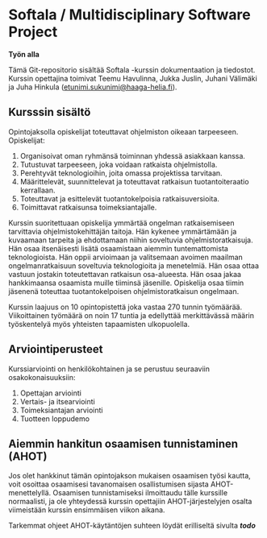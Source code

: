 # Softala / Multidisciplinary Software Project

**Työn alla**

Tämä Git-repositorio sisältää Softala -kurssin dokumentaation ja tiedostot. Kurssin opettajina toimivat Teemu Havulinna, Jukka Juslin, Juhani Välimäki ja Juha Hinkula (etunimi.sukunimi@haaga-helia.fi).

## Kursssin sisältö

Opintojaksolla opiskelijat toteuttavat ohjelmiston oikeaan tarpeeseen. Opiskelijat:

1. Organisoivat oman ryhmänsä toiminnan yhdessä asiakkaan kanssa.
2. Tutustuvat tarpeeseen, joka voidaan ratkaista ohjelmistolla.
3. Perehtyvät teknologioihin, joita omassa projektissa tarvitaan.
4. Määrittelevät, suunnittelevat ja toteuttavat ratkaisun tuotantoiteraatio kerrallaan.
5. Toteuttavat ja esittelevät tuotantokelpoisia ratkaisuversioita.
6. Toimittavat ratkaisunsa toimeksiantajalle.

Kurssin suoritettuaan opiskelija ymmärtää ongelman ratkaisemiseen tarvittavia ohjelmistokehittäjän taitoja. Hän kykenee ymmärtämään ja kuvaamaan tarpeita ja ehdottamaan niihin soveltuvia ohjelmistoratkaisuja. Hän osaa itsenäisesti lisätä osaamistaan aiemmin tuntemattomista teknologioista. Hän oppii arvioimaan ja valitsemaan avoimen maailman ongelmanratkaisuun soveltuvia teknologioita ja menetelmiä. Hän osaa ottaa vastuun jostakin toteutettavan ratkaisun osa-alueesta. Hän osaa jakaa hankkimaansa osaamista muille tiiminsä jäsenille. Opiskelija osaa tiimin jäsenenä toteuttaa tuotantokelpoisen ohjelmistoratkaisun ongelmaan.

Kurssin laajuus on 10 opintopistettä joka vastaa 270 tunnin työmäärää. Viikoittainen työmäärä on noin 17 tuntia ja edellyttää merkittävässä määrin työskentelyä myös yhteisten tapaamisten ulkopuolella.

## Arviointiperusteet

Kurssiarviointi on henkilökohtainen ja se perustuu seuraaviin osakokonaisuuksiin:
1. Opettajan arviointi
2. Vertais- ja itsearviointi
3. Toimeksiantajan arviointi
4. Tuotteen loppudemo


## Aiemmin hankitun osaamisen tunnistaminen (AHOT)

Jos olet hankkinut tämän opintojakson mukaisen osaamisen työsi kautta, voit osoittaa osaamisesi tavanomaisen osallistumisen sijasta AHOT-menettelyllä. Osaamisen tunnistamiseksi ilmoittaudu tälle kurssille normaalisti, ja ole yhteydessä kurssin opettajiin AHOT-järjestelyjen osalta viimeistään kurssin ensimmäisen viikon aikana.

Tarkemmat ohjeet AHOT-käytäntöjen suhteen löydät erilliseltä sivulta ***todo***
